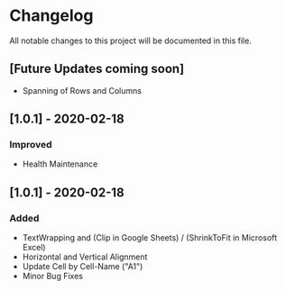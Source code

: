 # Changelog
All notable changes to this project will be documented in this file.

## [Future Updates coming soon]
- Spanning of Rows and Columns

## [1.0.1] - 2020-02-18
### Improved
- Health Maintenance

## [1.0.1] - 2020-02-18
### Added
- TextWrapping and (Clip in Google Sheets) / (ShrinkToFit in Microsoft Excel)
- Horizontal and Vertical Alignment
- Update Cell by Cell-Name ("A1")
- Minor Bug Fixes